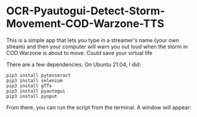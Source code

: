 # OCR-Pyautogui-Detect-Storm-Movement-COD-Warzone-TTS
This is a simple app that lets you type in a streamer's name (your own stream) and then your computer will warn you out loud when the storm in COD Warzone is about to move. Could save your virtual life

There are a few dependencies. On Ubuntu 21.04, I did:
```
pip3 install pytesseract
pip3 install selenium
pip3 install gTTs
pip3 install pyautogui
pip3 install pynput
```
From there, you can run the script from the terminal. A window will appear:
